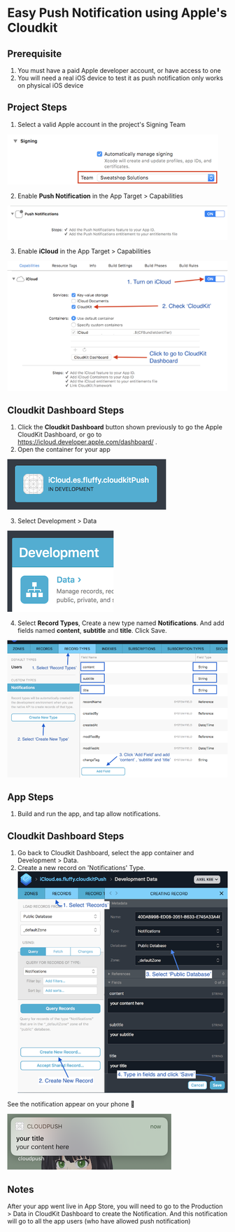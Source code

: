 # Easy Push Notification using Apple's Cloudkit



## Prerequisite

1. You must have a paid Apple developer account, or have access to one
2. You will need a real iOS device to test it as push notification only works on physical iOS device



## Project Steps

1. Select a valid Apple account in the project's Signing Team 

![changeTeam](image/changeTeam.png)

2. Enable **Push Notification** in the App Target > Capabilities

![push](image/push.png)

3. Enable **iCloud** in the App Target > Capabilities

![iCloud](image/iCloud.png)



## Cloudkit Dashboard Steps

1. Click the **Cloudkit Dashboard** button shown previously to go the Apple CloudKit Dashboard, or go to https://icloud.developer.apple.com/dashboard/ .
2. Open the container for your app

![appContainer](image/appContainer.png)



3. Select Development > Data

![devData](image/devData.png)



4. Select **Record Types**, Create a new type named **Notifications**. And add fields named **content**, **subtitle** and **title**. Click Save.

![recordType](image/recordType.png)





## App Steps

1. Build and run the app, and tap allow notifications.



## Cloudkit Dashboard Steps

1. Go back to Cloudkit Dashboard, select the app container and Development > Data.
2. Create a new record on 'Notifications' Type.
   ![newRecord](image/newRecord.png)



See the notification appear on your phone 🎉

![banner](image/banner.png)



## Notes

After your app went live in App Store, you will need to go to the Production > Data in CloudKit Dashboard to create the Notification. And this notification will go to all the app users (who have allowed push notification)